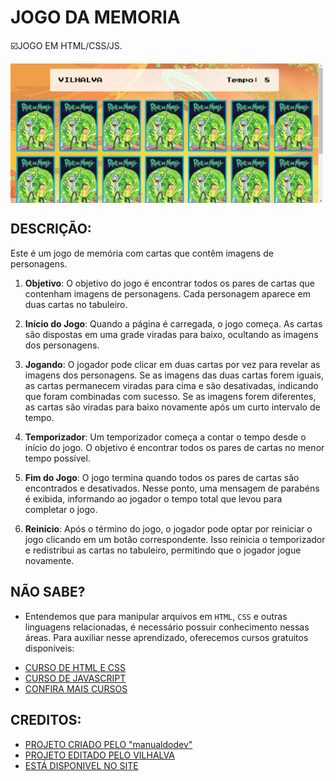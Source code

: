 # JOGO DA MEMORIA
☑️JOGO EM HTML/CSS/JS.

<img src="FOTO.png" align="center" width="500"> <br> 

## DESCRIÇÃO:
Este é um jogo de memória com cartas que contêm imagens de personagens. 

1. **Objetivo**: O objetivo do jogo é encontrar todos os pares de cartas que contenham imagens de personagens. Cada personagem aparece em duas cartas no tabuleiro.

2. **Início do Jogo**: Quando a página é carregada, o jogo começa. As cartas são dispostas em uma grade viradas para baixo, ocultando as imagens dos personagens.

3. **Jogando**: O jogador pode clicar em duas cartas por vez para revelar as imagens dos personagens. Se as imagens das duas cartas forem iguais, as cartas permanecem viradas para cima e são desativadas, indicando que foram combinadas com sucesso. Se as imagens forem diferentes, as cartas são viradas para baixo novamente após um curto intervalo de tempo.

4. **Temporizador**: Um temporizador começa a contar o tempo desde o início do jogo. O objetivo é encontrar todos os pares de cartas no menor tempo possível.

5. **Fim do Jogo**: O jogo termina quando todos os pares de cartas são encontrados e desativados. Nesse ponto, uma mensagem de parabéns é exibida, informando ao jogador o tempo total que levou para completar o jogo.

6. **Reinício**: Após o término do jogo, o jogador pode optar por reiniciar o jogo clicando em um botão correspondente. Isso reinicia o temporizador e redistribui as cartas no tabuleiro, permitindo que o jogador jogue novamente.

## NÃO SABE?
- Entendemos que para manipular arquivos em `HTML`, `CSS` e outras linguagens relacionadas, é necessário possuir conhecimento nessas áreas. Para auxiliar nesse aprendizado, oferecemos cursos gratuitos disponíveis:
* [CURSO DE HTML E CSS](https://github.com/VILHALVA/CURSO-DE-HTML-E-CSS)
* [CURSO DE JAVASCRIPT](https://github.com/VILHALVA/CURSO-DE-JAVASCRIPT)
* [CONFIRA MAIS CURSOS](https://github.com/VILHALVA?tab=repositories&q=+topic:CURSO)

## CREDITOS:
- [PROJETO CRIADO PELO "manualdodev"](https://github.com/manualdodev/memory-game)
- [PROJETO EDITADO PELO VILHALVA](https://github.com/VILHALVA)
- [ESTÁ DISPONIVEL NO SITE](https://vilhalva.github.io/STYLER/STYLER.html)